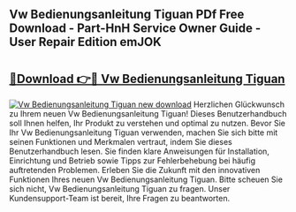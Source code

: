 ## Vw Bedienungsanleitung Tiguan PDf Free Download - Part-HnH Service Owner Guide - User Repair Edition emJOK

# <h2><a href="http://df1hipp.blite.top/?on=Vw+Bedienungsanleitung+Tiguan">🔗Download 👉🔴 Vw Bedienungsanleitung Tiguan</a></h2>

[![Vw Bedienungsanleitung Tiguan new download](https://i.imgur.com/lujVjoI.png)](http://df1hipp.blite.top/?on=Vw+Bedienungsanleitung+Tiguan)
Herzlichen Glückwunsch zu Ihrem neuen Vw Bedienungsanleitung Tiguan! Dieses Benutzerhandbuch soll Ihnen helfen, Ihr Produkt zu verstehen und optimal zu nutzen. Bevor Sie Ihr Vw Bedienungsanleitung Tiguan verwenden, machen Sie sich bitte mit seinen Funktionen und Merkmalen vertraut, indem Sie dieses Benutzerhandbuch lesen. Sie finden klare Anweisungen für Installation, Einrichtung und Betrieb sowie Tipps zur Fehlerbehebung bei häufig auftretenden Problemen. Erleben Sie die Zukunft mit den innovativen Funktionen Ihres neuen Vw Bedienungsanleitung Tiguan. Bitte scheuen Sie sich nicht, Vw Bedienungsanleitung Tiguan zu fragen. Unser Kundensupport-Team ist bereit, Ihre Fragen zu beantworten.
